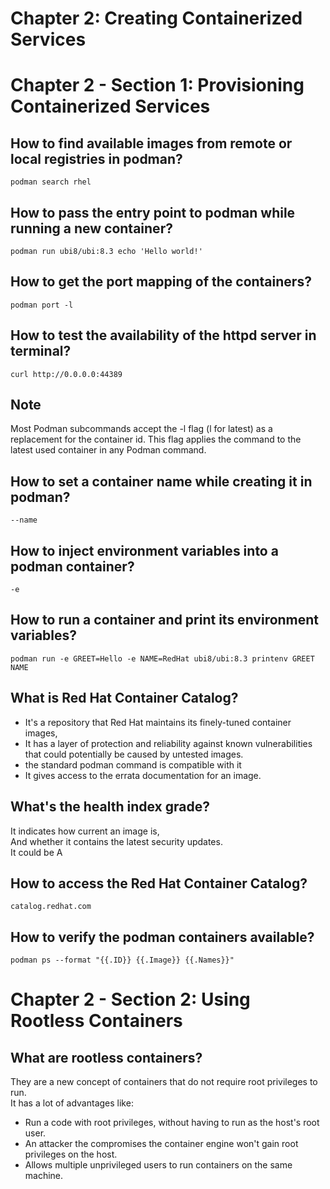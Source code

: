 # Chapter 2: Creating Containerized Services
# Chapter 2 - Section 1: Provisioning Containerized Services
## How to find available images from remote or local registries in podman?
`podman search rhel`

## How to pass the entry point to podman while running a new container?
`podman run ubi8/ubi:8.3 echo 'Hello world!'`

## How to get the port mapping of the containers?
`podman port -l`

## How to test the availability of the httpd server in terminal?
`curl http://0.0.0.0:44389`

## Note
Most Podman subcommands accept the -l flag (l for latest) as a replacement for the container id. This flag applies the command to the latest used container in any Podman command.

## How to set a container name while creating it in podman?
`--name`

## How to inject environment variables into a podman container?
`-e`

## How to run a container and print its environment variables?
`podman run -e GREET=Hello -e NAME=RedHat ubi8/ubi:8.3 printenv GREET NAME`

## What is Red Hat Container Catalog?
- It's a repository that Red Hat maintains its finely-tuned container images,   
- It has a layer of protection and reliability against known vulnerabilities that could potentially be caused by untested images.  
- the standard podman command is compatible with it  
- It gives access to the errata documentation for an image.

## What's the health index grade?
It indicates how current an image is,  
And whether it contains the latest security updates.  
It could be A

## How to access the Red Hat Container Catalog?
`catalog.redhat.com`

## How to verify the podman containers available?
`podman ps --format "{{.ID}} {{.Image}} {{.Names}}"`

# Chapter 2 - Section 2: Using Rootless Containers
## What are rootless containers?
They are a new concept of containers that do not require root privileges to run.  
It has a lot of advantages like:  
- Run a code with root privileges, without having to run as the host's root user.
- An attacker the compromises the container engine won't gain root privileges on the host.
- Allows multiple unprivileged users to run containers on the same machine.
